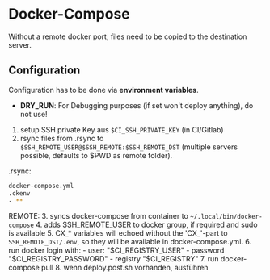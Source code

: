 # Docker-Compose

Without a remote docker port, files need to be copied to the destination server.

## Configuration

Configuration has to be done via **environment variables**.

* **DRY_RUN**: For Debugging purposes (if set won't deploy anything), do not use!

1. setup SSH private Key aus `$CI_SSH_PRIVATE_KEY` (in CI/Gitlab)
2. rsync files from .rsync to
  `$SSH_REMOTE_USER@$SSH_REMOTE:$SSH_REMOTE_DST` (multiple servers
  possible, defaults to $PWD as remote folder).

.rsync:

```bash
docker-compose.yml
.ckenv
- **
```

REMOTE:
3. syncs docker-compose from container to `~/.local/bin/docker-compose`
4. adds SSH_REMOTE_USER to docker group, if required and sudo is available
5. CX_* variables will echoed without the 'CX_'-part to
   `SSH_REMOTE_DST/.env`, so they will be available in docker-compose.yml.
6. run docker login with:
    -  user: "$CI_REGISTRY_USER"
    -  password "$CI_REGISTRY_PASSWORD"
    -  registry "$CI_REGISTRY"
7. run docker-compose pull
8. wenn deploy.post.sh vorhanden, ausführen
